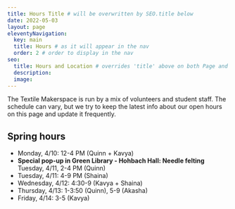 ```yaml
---
title: Hours Title # will be overwritten by SEO.title below
date: 2022-05-03
layout: page
eleventyNavigation:
  key: main
  title: Hours # as it will appear in the nav
  order: 2 # order to display in the nav
seo:
  title: Hours and Location # overrides 'title' above on both Page and META
  description:
  image:
---
```


The Textile Makerspace is run by a mix of volunteers and student staff. The schedule can vary, but we try to keep the latest info about our open hours on this page and update it frequently.


## Spring hours

* Monday, 4/10: 12-4 PM (Quinn + Kavya)
* **Special pop-up in Green Library - Hohbach Hall: Needle felting** Tuesday, 4/11, 2-4 PM (Quinn)
* Tuesday, 4/11: 4-9 PM (Shaina)
* Wednesday, 4/12: 4:30-9 (Kavya + Shaina)
* Thursday, 4/13: 1-3:50 (Quinn), 5-9 (Akasha)
* Friday, 4/14: 3-5 (Kavya)

